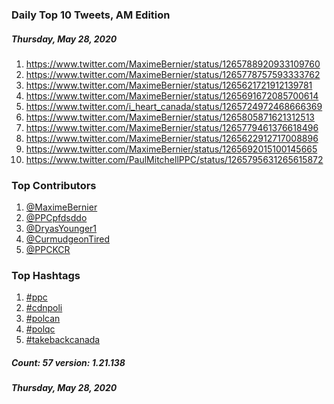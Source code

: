 ### Daily Top 10 Tweets, AM Edition
##### Thursday, May 28, 2020
 1) https://www.twitter.com/MaximeBernier/status/1265788920933109760
 2) https://www.twitter.com/MaximeBernier/status/1265778757593333762
 3) https://www.twitter.com/MaximeBernier/status/1265621721912139781
 4) https://www.twitter.com/MaximeBernier/status/1265691672085700614
 5) https://www.twitter.com/i_heart_canada/status/1265724972468666369
 6) https://www.twitter.com/MaximeBernier/status/1265805871621312513
 7) https://www.twitter.com/MaximeBernier/status/1265779461376618496
 8) https://www.twitter.com/MaximeBernier/status/1265622912717008896
 9) https://www.twitter.com/MaximeBernier/status/1265692015100145665
10) https://www.twitter.com/PaulMitchellPPC/status/1265795631265615872

### Top Contributors
  1) [@MaximeBernier](https://www.twitter.com/MaximeBernier)
  2) [@PPCpfdsddo](https://www.twitter.com/PPCpfdsddo)
  3) [@DryasYounger1](https://www.twitter.com/DryasYounger1)
  4) [@CurmudgeonTired](https://www.twitter.com/CurmudgeonTired)
  5) [@PPCKCR](https://www.twitter.com/PPCKCR)


### Top Hashtags

  1) [#ppc](https://www.twitter.com/hashtag/ppc)
  2) [#cdnpoli](https://www.twitter.com/hashtag/cdnpoli)
  3) [#polcan](https://www.twitter.com/hashtag/polcan)
  4) [#polqc](https://www.twitter.com/hashtag/polqc)
  5) [#takebackcanada](https://www.twitter.com/hashtag/takebackcanada)

##### Count: 57	version: 1.21.138
##### Thursday, May 28, 2020


